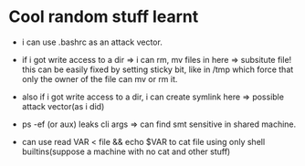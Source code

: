 # Cool random stuff learnt

- i can use .bashrc as an attack vector.
- if i got write access to a dir => i can rm, mv files in here => subsitute file! this can be easily fixed by setting sticky bit, like in /tmp
  which force that only the owner of the file can mv or rm it.
- also if i got write access to a dir, i can create symlink here => possible attack vector(as i did)

- ps -ef (or aux) leaks cli args => can find smt sensitive in shared machine.

- can use read VAR < file && echo $VAR to cat file using only shell builtins(suppose a machine with no cat and other stuff)
